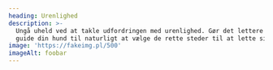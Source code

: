 ```yaml
---
heading: Urenlighed
description: >-
  Ungå uheld ved at takle udfordringen med urenlighed. Gør det lettere ved at
  guide din hund til naturligt at vælge de rette steder til at lette sig.
image: 'https://fakeimg.pl/500'
imageAlt: foobar
---
```


